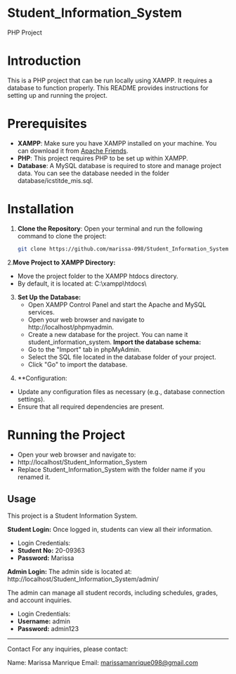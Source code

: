 # Student_Information_System
PHP Project

# Introduction

This is a PHP project that can be run locally using XAMPP. It requires a database to function properly. This README provides instructions for setting up and running the project.

# Prerequisites

- **XAMPP**: Make sure you have XAMPP installed on your machine. You can download it from [Apache Friends](https://www.apachefriends.org/index.html).
- **PHP**: This project requires PHP to be set up within XAMPP.
- **Database**: A MySQL database is required to store and manage project data.
                You can see the database needed in the folder database/icstitde_mis.sql.

# Installation

1. **Clone the Repository**:
   Open your terminal and run the following command to clone the project:
   ```bash
   git clone https://github.com/marissa-098/Student_Information_System.git

2.**Move Project to XAMPP Directory:**
- Move the project folder to the XAMPP htdocs directory.
- By default, it is located at:
 C:\xampp\htdocs\

3. **Set Up the Database:**
   - Open XAMPP Control Panel and start the Apache and MySQL services.
   - Open your web browser and navigate to http://localhost/phpmyadmin.
   - Create a new database for the project. You can name it student_information_system.
**Import the database schema:**
   - Go to the "Import" tab in phpMyAdmin.
   - Select the SQL file located in the database folder of your project.
   - Click "Go" to import the database.
>>
4. **Configuration:
- Update any configuration files as necessary (e.g., database connection settings).
- Ensure that all required dependencies are present.


# **Running the Project**
- Open your web browser and navigate to:
- http://localhost/Student_Information_System
- Replace Student_Information_System with the folder name if you renamed it.

## Usage
This project is a Student Information System.

**Student Login:**
Once logged in, students can view all their information.
- Login Credentials:
- **Student No:** 20-09363
- **Password:** Marissa

**Admin Login:**
The admin side is located at:
http://localhost/Student_Information_System/admin/

The admin can manage all student records, including schedules, grades, and account inquiries.
-  Login Credentials:
- **Username:** admin
- **Password:** admin123








*************************************************************
Contact
For any inquiries, please contact:

Name: Marissa Manrique
Email: marissamanrique098@gmail.com
